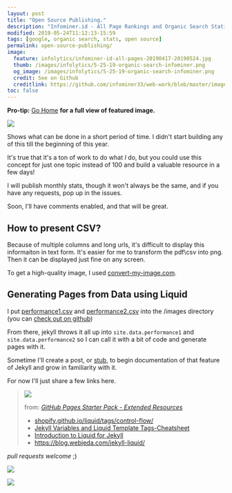```yaml
---
layout: post
title: "Open Source Publishing."
description: "Infominer.id - All Page Rankings and Organic Search Staticstics"
modified: 2019-05-24T11:12:13-15:59
tags: [google, organic search, stats, open source]
permalink: open-source-publishing/
image:
  feature: infolytics/infominer-id-all-pages-20190417-20190524.jpg
  thumb: /images/infolytics/5-25-19-organic-search-infominer.png
  og_image: /images/infolytics/5-25-19-organic-search-infominer.png
  credit: See on Github
  creditlink: https://github.com/infominer33/web-work/blob/master/images/infolytics/Analytics-All-Web-Site-Data-Pages-20190417-20190524.pdf
toc: false
---
```


**Pro-tip:** [Go Home](https://infominer.id/web-work) **for a full view of featured image.**

<div class="pull-left"><img src="https://infominer.id/web-work/images/infolytics/record-monthly.png"/></div>

Shows what can be done in a short period of time.  I didn't start building any of this till the beginning of this year. 

It's true that it's a ton of work to do what *I* do, but you could use this concept for just one topic instead of 100 and build a valuable resource in a few days!

I will publish monthly stats, though it won't always be the same, and if you have any requests, pop up in the issues.

Soon, I'll have comments enabled, and that will be great. 

## How to present CSV?

Because of multiple columns and long urls, it's difficult to display this informaiton in text form. It's easier for me to transform the pdf\csv into png. Then it can be displayed just fine on any screen. 

To get a high-quality image, I used [convert-my-image.com](http://convert-my-image.com/).

## Generating Pages from Data using Liquid

I put [performance1.csv](https://infominer.id/web-work/images/infolytics/performance1.csv) and [performance2.csv](https://infominer.id/web-work/images/infolytics/performance1.csv) into the /images directory (you can [check out on github](https://github.com/infominer33/web-work/tree/master/images/infolytics))

From there, jekyll throws it all up into `site.data.performance1` and `site.data.performance2` so I can call it with a bit of code and generate pages with it. 

Sometime I'll create a post, or [stub](https://infominer.id/webwork/tags/#stub), to begin documentation of that feature of Jekyll and grow in familiarity with it.

For now I'll just share a few links here.

><img src="https://i.imgur.com/jMtd9WR.png"/>
>
>from: [*GitHub Pages Starter Pack - Extended Resources*](/github-pages-starter-pack/)
>
>* [shopify.github.io/liquid/tags/control-flow/](http://shopify.github.io/liquid/tags/control-flow/)
>* <a href="https://simpleit.rocks/ruby/jekyll/templates/jekyll-variables-and-liquid-template-tags-cheatsheet/" target="_blank">Jekyll Variables and Liquid Template Tags-Cheatsheet</a>
>* <a href="https://learn.cloudcannon.com/jekyll/introduction-to-liquid/" target="_blank">Introduction to Liquid for Jekyll</a>
>* <a href="https://blog.webjeda.com/jekyll-liquid/" target="_blank">https://blog.webjeda.com/jekyll-liquid/</a>



*pull requests welcome* ;)
  
![](https://infominer.id/web-work/images/infolytics/5-25-19-organic-search-infominer.png)


[![](https://infominer.id/web-work/images/infolytics/5-24-19-organic-search-infominer.png)](https://infominer.id/web-work/images/infolytics/infominer-id-Performance-2019-05-24.csv)